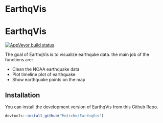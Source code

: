 EarthqVis
================

<!-- README.md is generated from README.Rmd. Please edit that file -->

# EarthqVis

<!-- badges: start -->
[![AppVeyor build status](https://ci.appveyor.com/api/projects/status/github/Motiche/EarthqVis?branch=main&svg=true)](https://ci.appveyor.com/project/Motiche/EarthqVis)
<!-- badges: end -->

The goal of EarthqVis is to visualize earthquke data. the main job of the functions are:
- Clean the NOAA earthquake data
- Plot timeline plot of earthquake
- Show earthquake points on the map

## Installation

You can install the development version of EarthqVis from this Github
Repo.

``` r
devtools::install_github("Motiche/EarthqVis")
```
